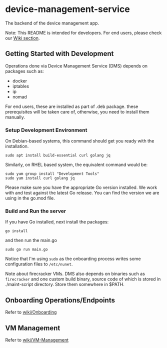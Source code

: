 # device-management-service

The backend of the device management app.

Note: This README is intended for developers. For end users, please check our [Wiki section](https://gitlab.com/nunet/device-management-service/-/wikis/home).

## Getting Started with Development

Operations done via Device Management Service (DMS) depends on packages such as:

- docker
- iptables
- ip
- nomad

For end users, these are installed as part of .deb package. these prerequisites will be taken care of, otherwise, you need to install them manually.

### Setup Development Environment

On Debian-based systems, this command should get you ready with the installation.

```
sudo apt install build-essential curl golang jq
```

Similarly, on RHEL based system, the equivalent command would be:

```
sudo yum group install "Development Tools"
sudo yum install curl golang jq
```

Please make sure you have the appropriate Go version installed. We work with and test against the latest Go release. You can find the version we are using in the go.mod file.

### Build and Run the server


If you have Go installed, next install the packages:

    go install

and then run the main.go

    sudo go run main.go

Notice that I'm using `sudo` as the onboarding process writes some configuration files to `/etc/nunet`.

Note about firecracker VMs. DMS also depends on binaries such as `firecracker` and one custom build binary, source code of which is stored in ./maint-script directory. Store them somewhere in $PATH.


## Onboarding Operations/Endpoints

Refer to [wiki/Onboarding](https://gitlab.com/nunet/device-management-service/-/wikis/Onboarding)

## VM Management

Refer to [wiki/VM-Management](https://gitlab.com/nunet/device-management-service/-/wikis/VM-Management)
